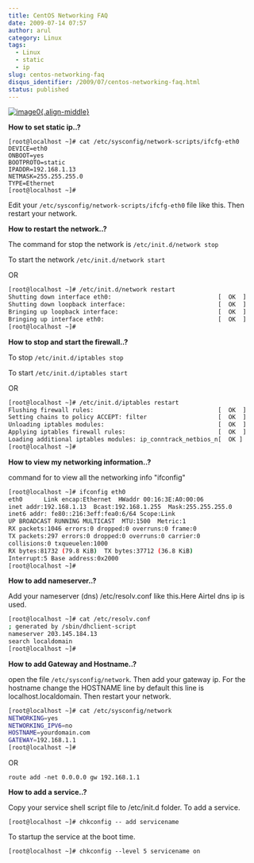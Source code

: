 ```yaml
---
title: CentOS Networking FAQ
date: 2009-07-14 07:57
author: arul
category: Linux
tags:
  - Linux
  - static
  - ip
slug: centos-networking-faq
disqus_identifier: /2009/07/centos-networking-faq.html
status: published
---
```


[![image0](http://3.bp.blogspot.com/_Tq9uaJI0Xww/SlyToWJ_bHI/AAAAAAAAFFM/U3akGuy-MxU/s400/centos-logo.png){.align-middle}](http://3.bp.blogspot.com/_Tq9uaJI0Xww/SlyToWJ_bHI/AAAAAAAAFFM/U3akGuy-MxU/s1600-h/centos-logo.png)

**How to set static ip..?**

``` shell
[root@localhost ~]# cat /etc/sysconfig/network-scripts/ifcfg-eth0
DEVICE=eth0
ONBOOT=yes
BOOTPROTO=static
IPADDR=192.168.1.13
NETMASK=255.255.255.0
TYPE=Ethernet
[root@localhost ~]#
```

Edit your `/etc/sysconfig/network-scripts/ifcfg-eth0` file like this.
Then restart your network.

**How to restart the network..?**

The command for stop the network is `/etc/init.d/network stop`

To start the network `/etc/init.d/network start`

OR

``` bash
[root@localhost ~]# /etc/init.d/network restart
Shutting down interface eth0:                              [  OK  ]
Shutting down loopback interface:                          [  OK  ]
Bringing up loopback interface:                            [  OK  ]
Bringing up interface eth0:                                [  OK  ]
[root@localhost ~]#
```

**How to stop and start the firewall..?**

To stop `/etc/init.d/iptables stop`

To start `/etc/init.d/iptables start`

OR

``` bash
[root@localhost ~]# /etc/init.d/iptables restart
Flushing firewall rules:                                   [  OK  ]
Setting chains to policy ACCEPT: filter                    [  OK  ]
Unloading iptables modules:                                [  OK  ]
Applying iptables firewall rules:                          [  OK  ]
Loading additional iptables modules: ip_conntrack_netbios_n[  OK ]
[root@localhost ~]#
```

**How to view my networking information..?**

command for to view all the networking info \"ifconfig\"

``` bash
[root@localhost ~]# ifconfig eth0
eth0      Link encap:Ethernet  HWaddr 00:16:3E:A0:00:06
inet addr:192.168.1.13  Bcast:192.168.1.255  Mask:255.255.255.0
inet6 addr: fe80::216:3eff:fea0:6/64 Scope:Link
UP BROADCAST RUNNING MULTICAST  MTU:1500  Metric:1
RX packets:1046 errors:0 dropped:0 overruns:0 frame:0
TX packets:297 errors:0 dropped:0 overruns:0 carrier:0
collisions:0 txqueuelen:1000
RX bytes:81732 (79.8 KiB)  TX bytes:37712 (36.8 KiB)
Interrupt:5 Base address:0x2000
[root@localhost ~]#
```

**How to add nameserver..?**

Add your nameserver (dns) /etc/resolv.conf like this.Here Airtel dns ip
is used.

``` bash
[root@localhost ~]# cat /etc/resolv.conf
; generated by /sbin/dhclient-script
nameserver 203.145.184.13
search localdomain
[root@localhost ~]#
```

**How to add Gateway and Hostname..?**

open the file `/etc/sysconfig/network`. Then add your gateway ip. For
the hostname change the HOSTNAME line by default this line is
localhost.localdomain. Then restart your network.

``` bash
[root@localhost ~]# cat /etc/sysconfig/network
NETWORKING=yes
NETWORKING_IPV6=no
HOSTNAME=yourdomain.com
GATEWAY=192.168.1.1
[root@localhost ~]#
```

OR

`route add -net 0.0.0.0 gw 192.168.1.1`

**How to add a service..?**

Copy your service shell script file to /etc/init.d folder. To add a
service.

`[root@localhost ~]# chkconfig -- add servicename`

To startup the service at the boot time.

`[root@localhost ~]# chkconfig --level 5 servicename on`

